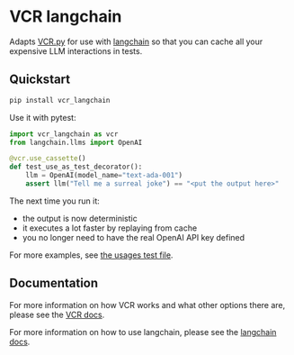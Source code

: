 # VCR langchain

Adapts [VCR.py](https://github.com/kevin1024/vcrpy) for use with [langchain](https://github.com/hwchase17/langchain) so that you can cache all your expensive LLM interactions in tests.

## Quickstart

```bash
pip install vcr_langchain
```

Use it with pytest:

```python
import vcr_langchain as vcr
from langchain.llms import OpenAI

@vcr.use_cassette()
def test_use_as_test_decorator():
    llm = OpenAI(model_name="text-ada-001")
    assert llm("Tell me a surreal joke") == "<put the output here>"
```

The next time you run it:

- the output is now deterministic
- it executes a lot faster by replaying from cache
- you no longer need to have the real OpenAI API key defined

For more examples, see [the usages test file](tests/test_usage.py).

## Documentation

For more information on how VCR works and what other options there are, please see the [VCR docs](https://vcrpy.readthedocs.io/en/latest/index.html).

For more information on how to use langchain, please see the [langchain docs](https://langchain.readthedocs.io/en/latest/).
